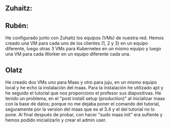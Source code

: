 ## Zuhaitz:

## Rubén:
He configurado junto con Zuhaitz los equipos (VMs) de nuestra red. Hemos creado una VM para cada uno de los clientes (1, 2 y 3) en un equipo diferente, luego otras 3 VMs para Kubernetes en un mismo equipo y luego una VM para cada Worker en un equipo diferente cada una.

## Olatz
He creado dos VMs uno para Maas y otro para juju, en un mismo equipo local y he echo la instalación del maas. Para la instalación he utilizado apt y he seguido el tutorial que nos proporciono el profesor sus diapositivas. He tenido un problema, en el "post install setup (production)" al inicializar maas con la base de datos; porque no me dejaba poner el comando del tutorial, seguramente por la version del maas que es el 3.4 y el del tutorial no lo pone. Al final después de probar, con hacer "sudo maas init" era sufiente y hemos podido inicializarlo y crear el admin user.
